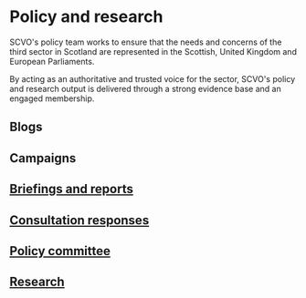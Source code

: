 # Policy and research

SCVO's policy team works to ensure that the needs and concerns of the third sector in Scotland are represented in the Scottish, United Kingdom and European Parliaments.

By acting as an authoritative and trusted voice for the sector, SCVO's policy and research output is delivered through a strong evidence base and an engaged membership.

## Blogs

## Campaigns

## [Briefings and reports](briefings-reports.md)

## [Consultation responses](consultation-responses.md)

## [Policy committee](policy-committee.md)

## [Research](research.md)
